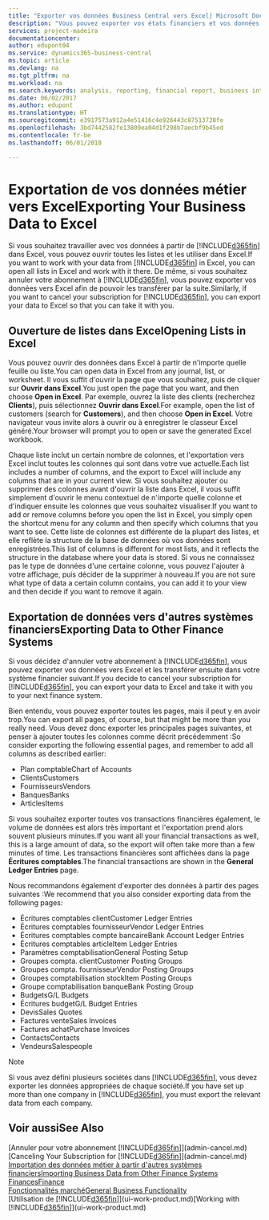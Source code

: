 ```yaml
---
title: "Exporter vos données Business Central vers Excel| Microsoft Docs"
description: "Vous pouvez exporter vos états financiers et vos données de veille économique de Business Central vers Excel, ou ouvrir vos données dans Excel."
services: project-madeira
documentationcenter: 
author: edupont04
ms.service: dynamics365-business-central
ms.topic: article
ms.devlang: na
ms.tgt_pltfrm: na
ms.workload: na
ms.search.keywords: analysis, reporting, financial report, business intelligence, BI, Excel
ms.date: 06/02/2017
ms.author: edupont
ms.translationtype: HT
ms.sourcegitcommit: e3917573a912a4e51416c4e926443c87513728fe
ms.openlocfilehash: 3bd7442582fe13809ea04d1f298b7aecbf9b45ed
ms.contentlocale: fr-be
ms.lasthandoff: 06/01/2018

---
```

# <a name="exporting-your-business-data-to-excel"></a><span data-ttu-id="ef797-103">Exportation de vos données métier vers Excel</span><span class="sxs-lookup"><span data-stu-id="ef797-103">Exporting Your Business Data to Excel</span></span>
<span data-ttu-id="ef797-104">Si vous souhaitez travailler avec vos données à partir de [!INCLUDE[d365fin](includes/d365fin_md.md)] dans Excel, vous pouvez ouvrir toutes les listes et les utiliser dans Excel.</span><span class="sxs-lookup"><span data-stu-id="ef797-104">If you want to work with your data from [!INCLUDE[d365fin](includes/d365fin_md.md)] in Excel, you can open all lists in Excel and work with it there.</span></span> <span data-ttu-id="ef797-105">De même, si vous souhaitez annuler votre abonnement à [!INCLUDE[d365fin](includes/d365fin_md.md)], vous pouvez exporter vos données vers Excel afin de pouvoir les transférer par la suite.</span><span class="sxs-lookup"><span data-stu-id="ef797-105">Similarly, if you want to cancel your subscription for [!INCLUDE[d365fin](includes/d365fin_md.md)], you can export your data to Excel so that you can take it with you.</span></span>

## <a name="opening-lists-in-excel"></a><span data-ttu-id="ef797-106">Ouverture de listes dans Excel</span><span class="sxs-lookup"><span data-stu-id="ef797-106">Opening Lists in Excel</span></span>
<span data-ttu-id="ef797-107">Vous pouvez ouvrir des données dans Excel à partir de n'importe quelle feuille ou liste.</span><span class="sxs-lookup"><span data-stu-id="ef797-107">You can open data in Excel from any journal, list, or worksheet.</span></span> <span data-ttu-id="ef797-108">Il vous suffit d'ouvrir la page que vous souhaitez, puis de cliquer sur **Ouvrir dans Excel**.</span><span class="sxs-lookup"><span data-stu-id="ef797-108">You just open the page that you want, and then choose **Open in Excel**.</span></span> <span data-ttu-id="ef797-109">Par exemple, ouvrez la liste des clients (recherchez **Clients**), puis sélectionnez **Ouvrir dans Excel**.</span><span class="sxs-lookup"><span data-stu-id="ef797-109">For example, open the list of customers (search for **Customers**), and then choose **Open in Excel**.</span></span> <span data-ttu-id="ef797-110">Votre navigateur vous invite alors à ouvrir ou à enregistrer le classeur Excel généré.</span><span class="sxs-lookup"><span data-stu-id="ef797-110">Your browser will prompt you to open or save the generated Excel workbook.</span></span>  

<span data-ttu-id="ef797-111">Chaque liste inclut un certain nombre de colonnes, et l'exportation vers Excel inclut toutes les colonnes qui sont dans votre vue actuelle.</span><span class="sxs-lookup"><span data-stu-id="ef797-111">Each list includes a number of columns, and the export to Excel will include any columns that are in your current view.</span></span> <span data-ttu-id="ef797-112">Si vous souhaitez ajouter ou supprimer des colonnes avant d'ouvrir la liste dans Excel, il vous suffit simplement d'ouvrir le menu contextuel de n'importe quelle colonne et d'indiquer ensuite les colonnes que vous souhaitez visualiser.</span><span class="sxs-lookup"><span data-stu-id="ef797-112">If you want to add or remove columns before you open the list in Excel, you simply open the shortcut menu for any column and then specify which columns that you want to see.</span></span> <span data-ttu-id="ef797-113">Cette liste de colonnes est différente de la plupart des listes, et elle reflète la structure de la base de données où vos données sont enregistrées.</span><span class="sxs-lookup"><span data-stu-id="ef797-113">This list of columns is different for most lists, and it reflects the structure in the database where your data is stored.</span></span> <span data-ttu-id="ef797-114">Si vous ne connaissez pas le type de données d'une certaine colonne, vous pouvez l'ajouter à votre affichage, puis décider de la supprimer à nouveau.</span><span class="sxs-lookup"><span data-stu-id="ef797-114">If you are not sure what type of data a certain column contains, you can add it to your view and then decide if you want to remove it again.</span></span>  

## <a name="exporting-data-to-other-finance-systems"></a><span data-ttu-id="ef797-115">Exportation de données vers d'autres systèmes financiers</span><span class="sxs-lookup"><span data-stu-id="ef797-115">Exporting Data to Other Finance Systems</span></span>
<span data-ttu-id="ef797-116">Si vous décidez d'annuler votre abonnement à [!INCLUDE[d365fin](includes/d365fin_md.md)], vous pouvez exporter vos données vers Excel et les transférer ensuite dans votre système financier suivant.</span><span class="sxs-lookup"><span data-stu-id="ef797-116">If you decide to cancel your subscription for [!INCLUDE[d365fin](includes/d365fin_md.md)], you can export your data to Excel and take it with you to your next finance system.</span></span>  

<span data-ttu-id="ef797-117">Bien entendu, vous pouvez exporter toutes les pages, mais il peut y en avoir trop.</span><span class="sxs-lookup"><span data-stu-id="ef797-117">You can export all pages, of course, but that might be more than you really need.</span></span> <span data-ttu-id="ef797-118">Vous devez donc exporter les principales pages suivantes, et penser à ajouter toutes les colonnes comme décrit précédemment :</span><span class="sxs-lookup"><span data-stu-id="ef797-118">So consider exporting the following essential pages, and remember to add all columns as described earlier:</span></span>  

* <span data-ttu-id="ef797-119">Plan comptable</span><span class="sxs-lookup"><span data-stu-id="ef797-119">Chart of Accounts</span></span>  
* <span data-ttu-id="ef797-120">Clients</span><span class="sxs-lookup"><span data-stu-id="ef797-120">Customers</span></span>  
* <span data-ttu-id="ef797-121">Fournisseurs</span><span class="sxs-lookup"><span data-stu-id="ef797-121">Vendors</span></span>  
* <span data-ttu-id="ef797-122">Banques</span><span class="sxs-lookup"><span data-stu-id="ef797-122">Banks</span></span>  
* <span data-ttu-id="ef797-123">Articles</span><span class="sxs-lookup"><span data-stu-id="ef797-123">Items</span></span>  

<span data-ttu-id="ef797-124">Si vous souhaitez exporter toutes vos transactions financières également, le volume de données est alors très important et l'exportation prend alors souvent plusieurs minutes.</span><span class="sxs-lookup"><span data-stu-id="ef797-124">If you want all your financial transactions as well, this is a large amount of data, so the export will often take more than a few minutes of time.</span></span> <span data-ttu-id="ef797-125">Les transactions financières sont affichées dans la page **Écritures comptables**.</span><span class="sxs-lookup"><span data-stu-id="ef797-125">The financial transactions are shown in the **General Ledger Entries** page.</span></span>  

<span data-ttu-id="ef797-126">Nous recommandons également d'exporter des données à partir des pages suivantes :</span><span class="sxs-lookup"><span data-stu-id="ef797-126">We recommend that you also consider exporting data from the following pages:</span></span>  

* <span data-ttu-id="ef797-127">Écritures comptables client</span><span class="sxs-lookup"><span data-stu-id="ef797-127">Customer Ledger Entries</span></span>  
* <span data-ttu-id="ef797-128">Écritures comptables fournisseur</span><span class="sxs-lookup"><span data-stu-id="ef797-128">Vendor Ledger Entries</span></span>  
* <span data-ttu-id="ef797-129">Écritures comptables compte bancaire</span><span class="sxs-lookup"><span data-stu-id="ef797-129">Bank Account Ledger Entries</span></span>  
* <span data-ttu-id="ef797-130">Écritures comptables article</span><span class="sxs-lookup"><span data-stu-id="ef797-130">Item Ledger Entries</span></span>  
* <span data-ttu-id="ef797-131">Paramètres comptabilisation</span><span class="sxs-lookup"><span data-stu-id="ef797-131">General Posting Setup</span></span>  
* <span data-ttu-id="ef797-132">Groupes compta. client</span><span class="sxs-lookup"><span data-stu-id="ef797-132">Customer Posting Groups</span></span>  
* <span data-ttu-id="ef797-133">Groupes compta. fournisseur</span><span class="sxs-lookup"><span data-stu-id="ef797-133">Vendor Posting Groups</span></span>  
* <span data-ttu-id="ef797-134">Groupes comptabilisation stock</span><span class="sxs-lookup"><span data-stu-id="ef797-134">Item Posting Groups</span></span>  
* <span data-ttu-id="ef797-135">Groupe comptabilisation banque</span><span class="sxs-lookup"><span data-stu-id="ef797-135">Bank Posting Group</span></span>  
* <span data-ttu-id="ef797-136">Budgets</span><span class="sxs-lookup"><span data-stu-id="ef797-136">G/L Budgets</span></span>  
* <span data-ttu-id="ef797-137">Écritures budget</span><span class="sxs-lookup"><span data-stu-id="ef797-137">G/L Budget Entries</span></span>  
* <span data-ttu-id="ef797-138">Devis</span><span class="sxs-lookup"><span data-stu-id="ef797-138">Sales Quotes</span></span>  
* <span data-ttu-id="ef797-139">Factures vente</span><span class="sxs-lookup"><span data-stu-id="ef797-139">Sales Invoices</span></span>  
* <span data-ttu-id="ef797-140">Factures achat</span><span class="sxs-lookup"><span data-stu-id="ef797-140">Purchase Invoices</span></span>  
* <span data-ttu-id="ef797-141">Contacts</span><span class="sxs-lookup"><span data-stu-id="ef797-141">Contacts</span></span>  
* <span data-ttu-id="ef797-142">Vendeurs</span><span class="sxs-lookup"><span data-stu-id="ef797-142">Salespeople</span></span>  

> [!NOTE]  
>   <span data-ttu-id="ef797-143">Si vous avez défini plusieurs sociétés dans [!INCLUDE[d365fin](includes/d365fin_md.md)], vous devez exporter les données appropriées de chaque société.</span><span class="sxs-lookup"><span data-stu-id="ef797-143">If you have set up more than one company in [!INCLUDE[d365fin](includes/d365fin_md.md)], you must export the relevant data from each company.</span></span>

## <a name="see-also"></a><span data-ttu-id="ef797-144">Voir aussi</span><span class="sxs-lookup"><span data-stu-id="ef797-144">See Also</span></span>
<span data-ttu-id="ef797-145">[Annuler pour votre abonnement [!INCLUDE[d365fin](includes/d365fin_md.md)]](admin-cancel.md)</span><span class="sxs-lookup"><span data-stu-id="ef797-145">[Canceling Your Subscription for [!INCLUDE[d365fin](includes/d365fin_md.md)]](admin-cancel.md)</span></span>  
[<span data-ttu-id="ef797-146">Importation des données métier à partir d'autres systèmes financiers</span><span class="sxs-lookup"><span data-stu-id="ef797-146">Importing Business Data from Other Finance Systems</span></span>](across-import-data-configuration-packages.md)  
[<span data-ttu-id="ef797-147">Finances</span><span class="sxs-lookup"><span data-stu-id="ef797-147">Finance</span></span>](finance.md)  
[<span data-ttu-id="ef797-148">Fonctionnalités marché</span><span class="sxs-lookup"><span data-stu-id="ef797-148">General Business Functionality</span></span>](ui-across-business-areas.md)  
<span data-ttu-id="ef797-149">[Utilisation de [!INCLUDE[d365fin](includes/d365fin_md.md)]](ui-work-product.md)</span><span class="sxs-lookup"><span data-stu-id="ef797-149">[Working with [!INCLUDE[d365fin](includes/d365fin_md.md)]](ui-work-product.md)</span></span>  

